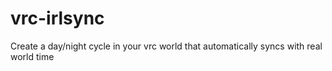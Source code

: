 # vrc-irlsync
Create a day/night cycle in your vrc world that automatically syncs with real world time
